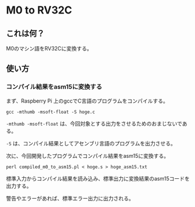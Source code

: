 M0 to RV32C
===========

## これは何？

M0のマシン語をRV32Cに変換する。

## 使い方

### コンパイル結果をasm15に変換する

まず、Raspberry Pi 上のgccでC言語のプログラムをコンパイルする。

```
gcc -mthumb -msoft-float -S hoge.c
```

`-mthumb -msoft-float` は、今回対象とする出力をさせるためのおまじないである。

`-S` は、コンパイル結果としてアセンブリ言語のプログラムを出力させる。

次に、今回開発したプログラムでコンパイル結果をasm15に変換する。

```
perl compiled_m0_to_asm15.pl < hoge.s > hoge_asm15.txt
```

標準入力からコンパイル結果を読み込み、標準出力に変換結果のasm15コードを出力する。

警告やエラーがあれば、標準エラー出力に出力される。
